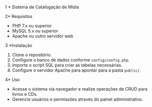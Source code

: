 1 * Sistema de Catalogação de Mídia

2* Requisitos
- PHP 7.x ou superior
- MySQL 5.x ou superior
- Apache ou outro servidor web

3 *Instalação
1. Clone o repositório.
2. Configure o banco de dados conforme `config/config.php`.
3. Importe o script SQL para criar as tabelas necessárias.
4. Configure o servidor Apache para apontar para a pasta `public/`.

4* Uso
- Acesse o sistema via navegador e realize operações de CRUD para livros e CDs.
- Gerencie usuários e permissões através do painel administrativo.

